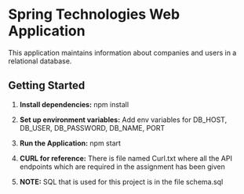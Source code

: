 # Spring Technologies Web Application

This application maintains information about companies and users in a relational database.

## Getting Started

1. **Install dependencies:**
    npm install

2. **Set up environment variables:**
    Add env variables for DB_HOST, DB_USER, DB_PASSWORD, DB_NAME, PORT

3. **Run the Application:**
    npm start

4. **CURL for reference:**
    There is file named Curl.txt where all the API endpoints which are required in the assignment has been given

5. **NOTE:**
    SQL that is used for this project is in the file schema.sql
    